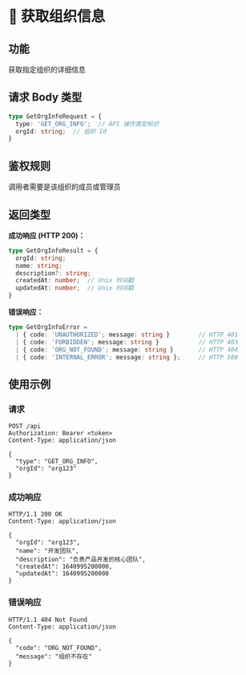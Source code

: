 # 📖 获取组织信息

## 功能

获取指定组织的详细信息

## 请求 Body 类型

```typescript
type GetOrgInfoRequest = {
  type: 'GET_ORG_INFO';  // API 操作类型标识
  orgId: string;  // 组织 Id
}
```

## 鉴权规则

调用者需要是该组织的成员或管理员

## 返回类型

**成功响应 (HTTP 200)：**
```typescript
type GetOrgInfoResult = {
  orgId: string;
  name: string;
  description?: string;
  createdAt: number;  // Unix 时间戳
  updatedAt: number;  // Unix 时间戳
}
```

**错误响应：**
```typescript
type GetOrgInfoError = 
  | { code: 'UNAUTHORIZED'; message: string }        // HTTP 401
  | { code: 'FORBIDDEN'; message: string }           // HTTP 403
  | { code: 'ORG_NOT_FOUND'; message: string }       // HTTP 404
  | { code: 'INTERNAL_ERROR'; message: string };     // HTTP 500
```

## 使用示例

### 请求
```http
POST /api
Authorization: Bearer <token>
Content-Type: application/json

{
  "type": "GET_ORG_INFO",
  "orgId": "org123"
}
```

### 成功响应
```http
HTTP/1.1 200 OK
Content-Type: application/json

{
  "orgId": "org123",
  "name": "开发团队",
  "description": "负责产品开发的核心团队",
  "createdAt": 1640995200000,
  "updatedAt": 1640995200000
}
```

### 错误响应
```http
HTTP/1.1 404 Not Found
Content-Type: application/json

{
  "code": "ORG_NOT_FOUND",
  "message": "组织不存在"
}
```

